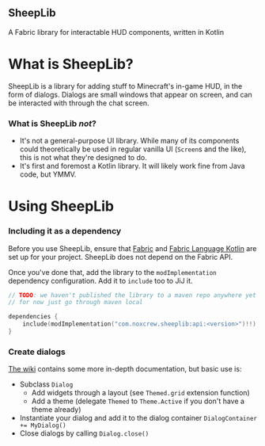 SheepLib
---
A Fabric library for interactable HUD components, written in Kotlin

# What is SheepLib?

SheepLib is a library for adding stuff to Minecraft's in-game HUD, in the form of dialogs.
Dialogs are small windows that appear on screen, and can be interacted with through the chat screen.

### What is SheepLib _not_?

- It's not a general-purpose UI library. While many of its components could theoretically be used in regular vanilla
  UI (`Screen`s and the like), this is not what they're designed to do.
- It's first and foremost a Kotlin library. It will likely work fine from Java code, but YMMV.

# Using SheepLib

### Including it as a dependency

Before you use SheepLib, ensure that [Fabric](https://fabricmc.net/wiki/tutorial:setup)
and [Fabric Language Kotlin](https://github.com/FabricMC/fabric-language-kotlin#usage) are set up for your project.
SheepLib does not depend on the Fabric API.

Once you've done that, add the library to the `modImplementation` dependency configuration.
Add it to `include` too to JiJ it.

```kotlin
// TODO: we haven't published the library to a maven repo anywhere yet
// for now just go through maven local

dependencies {
    include(modImplementation("com.noxcrew.sheeplib:api:<version>")!!)
}
```

### Create dialogs

[The wiki](https://github.com/Noxcrew/sheeplib/wiki) contains some more in-depth documentation, but basic use is:

- Subclass `Dialog`
  - Add widgets through a layout (see `Themed.grid` extension function)
  - Add a theme (delegate `Themed` to `Theme.Active` if you don't have a theme already)
- Instantiate your dialog and add it to the dialog container `DialogContainer += MyDialog()`
- Close dialogs by calling `Dialog.close()`
